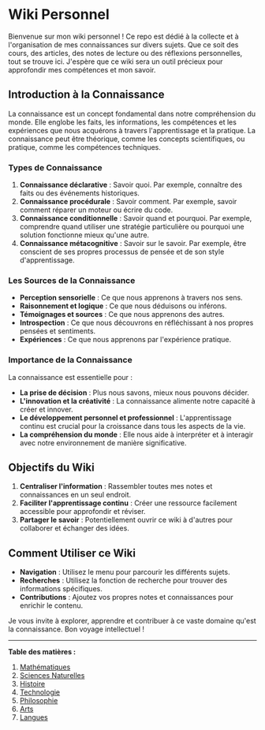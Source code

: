 # Wiki Personnel

Bienvenue sur mon wiki personnel ! Ce repo est dédié à la collecte et à l'organisation de mes connaissances sur divers sujets. Que ce soit des cours, des articles, des notes de lecture ou des réflexions personnelles, tout se trouve ici. J'espère que ce wiki sera un outil précieux pour approfondir mes compétences et mon savoir.

## Introduction à la Connaissance

La connaissance est un concept fondamental dans notre compréhension du monde. Elle englobe les faits, les informations, les compétences et les expériences que nous acquérons à travers l'apprentissage et la pratique. La connaissance peut être théorique, comme les concepts scientifiques, ou pratique, comme les compétences techniques.

### Types de Connaissance

1. **Connaissance déclarative** : Savoir quoi. Par exemple, connaître des faits ou des événements historiques.
2. **Connaissance procédurale** : Savoir comment. Par exemple, savoir comment réparer un moteur ou écrire du code.
3. **Connaissance conditionnelle** : Savoir quand et pourquoi. Par exemple, comprendre quand utiliser une stratégie particulière ou pourquoi une solution fonctionne mieux qu'une autre.
4. **Connaissance métacognitive** : Savoir sur le savoir. Par exemple, être conscient de ses propres processus de pensée et de son style d'apprentissage.

### Les Sources de la Connaissance

- **Perception sensorielle** : Ce que nous apprenons à travers nos sens.
- **Raisonnement et logique** : Ce que nous déduisons ou inférons.
- **Témoignages et sources** : Ce que nous apprenons des autres.
- **Introspection** : Ce que nous découvrons en réfléchissant à nos propres pensées et sentiments.
- **Expériences** : Ce que nous apprenons par l'expérience pratique.

### Importance de la Connaissance

La connaissance est essentielle pour :

- **La prise de décision** : Plus nous savons, mieux nous pouvons décider.
- **L'innovation et la créativité** : La connaissance alimente notre capacité à créer et innover.
- **Le développement personnel et professionnel** : L'apprentissage continu est crucial pour la croissance dans tous les aspects de la vie.
- **La compréhension du monde** : Elle nous aide à interpréter et à interagir avec notre environnement de manière significative.

## Objectifs du Wiki

1. **Centraliser l'information** : Rassembler toutes mes notes et connaissances en un seul endroit.
2. **Faciliter l'apprentissage continu** : Créer une ressource facilement accessible pour approfondir et réviser.
3. **Partager le savoir** : Potentiellement ouvrir ce wiki à d'autres pour collaborer et échanger des idées.

## Comment Utiliser ce Wiki

- **Navigation** : Utilisez le menu pour parcourir les différents sujets.
- **Recherches** : Utilisez la fonction de recherche pour trouver des informations spécifiques.
- **Contributions** : Ajoutez vos propres notes et connaissances pour enrichir le contenu.

Je vous invite à explorer, apprendre et contribuer à ce vaste domaine qu'est la connaissance. Bon voyage intellectuel !

---

**Table des matières :**

1. [Mathématiques](Knowledge/Mathématiques/Mathématiques.md)
2. [Sciences Naturelles](Knowledge/Sciences_Naturelles/Sciences_Naturelles.md)
3. [Histoire](Knowledge/Histoire/Histoire.md)
4. [Technologie](Knowledge/Technologie/Technologie.md)
5. [Philosophie](Knowledge/Philosophie/Philosophie.md)
6. [Arts](Knowledge/Arts/Arts.md)
8. [Langues](Knowledge/Langues/Langues.md)